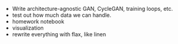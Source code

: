 - Write architecture-agnostic GAN, CycleGAN, training loops, etc.
- test out how much data we can handle.
- homework notebook
- visualization
- rewrite everything with flax, like linen

